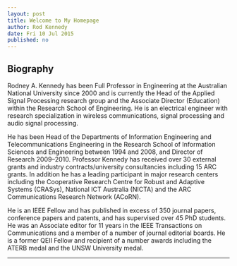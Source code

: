 ```yaml
---
layout: post
title: Welcome to My Homepage
author: Rod Kennedy
date: Fri 10 Jul 2015
published: no
---
```


## Biography

Rodney A.&nbsp;Kennedy has been Full Professor in Engineering at the Australian National University since 2000 and is currently the Head of the Applied Signal Processing research group and the Associate Director (Education) within the Research School of Engineering. He is an electrical engineer with research specialization in wireless communications, signal processing and audio signal processing.  

He has been Head of the Departments of Information Engineering and Telecommunications Engineering in the Research School of Information Sciences and Engineering between 1994 and 2008, and Director of Research 2009&ndash;2010. Professor Kennedy has received over 30 external grants and industry contracts/university consultancies including 15 ARC grants. In addition he has a leading participant in major research centers including the Cooperative Research Centre for Robust and Adaptive Systems (CRASys), National ICT Australia (NICTA) and the ARC Communications Research Network (ACoRN).  

He is an IEEE Fellow and has published in excess of 350 journal papers, conference papers and patents, and has supervised over 45 PhD students. He was an Associate editor for 11 years in the IEEE Transactions on Communications and a member of a number of journal editorial boards. He is a former QEII Fellow and recipient of a number awards including the ATERB medal and the UNSW University medal.

---

